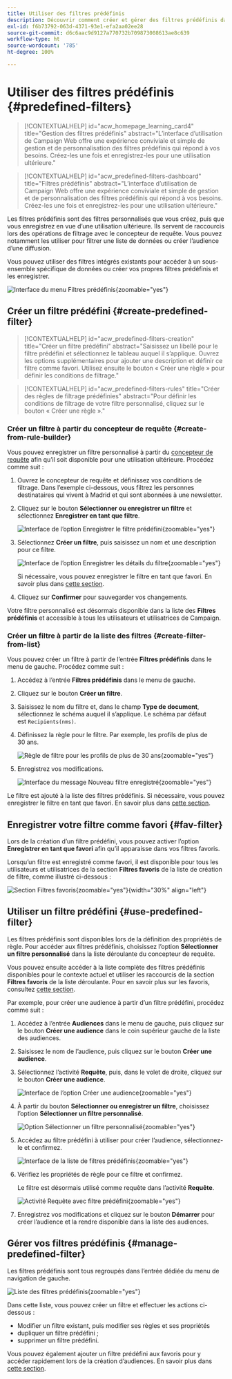 ```yaml
---
title: Utiliser des filtres prédéfinis
description: Découvrir comment créer et gérer des filtres prédéfinis dans Adobe Campaign Web
exl-id: f6b73792-063d-4371-93e1-efa2aa02ee28
source-git-commit: d6c6aac9d9127a770732b709873008613ae8c639
workflow-type: ht
source-wordcount: '785'
ht-degree: 100%

---
```


# Utiliser des filtres prédéfinis {#predefined-filters}

>[!CONTEXTUALHELP]
>id="acw_homepage_learning_card4"
>title="Gestion des filtres prédéfinis"
>abstract="L’interface d’utilisation de Campaign Web offre une expérience conviviale et simple de gestion et de personnalisation des filtres prédéfinis qui répond à vos besoins. Créez-les une fois et enregistrez-les pour une utilisation ultérieure."

>[!CONTEXTUALHELP]
>id="acw_predefined-filters-dashboard"
>title="Filtres prédéfinis"
>abstract="L’interface d’utilisation de Campaign Web offre une expérience conviviale et simple de gestion et de personnalisation des filtres prédéfinis qui répond à vos besoins. Créez-les une fois et enregistrez-les pour une utilisation ultérieure."

Les filtres prédéfinis sont des filtres personnalisés que vous créez, puis que vous enregistrez en vue d’une utilisation ultérieure. Ils servent de raccourcis lors des opérations de filtrage avec le concepteur de requête. Vous pouvez notamment les utiliser pour filtrer une liste de données ou créer l’audience d’une diffusion.

Vous pouvez utiliser des filtres intégrés existants pour accéder à un sous-ensemble spécifique de données ou créer vos propres filtres prédéfinis et les enregistrer.

![Interface du menu Filtres prédéfinis](assets/predefined-filters-menu.png){zoomable="yes"}

## Créer un filtre prédéfini {#create-predefined-filter}

>[!CONTEXTUALHELP]
>id="acw_predefined-filters-creation"
>title="Créer un filtre prédéfini"
>abstract="Saisissez un libellé pour le filtre prédéfini et sélectionnez le tableau auquel il s’applique. Ouvrez les options supplémentaires pour ajouter une description et définir ce filtre comme favori. Utilisez ensuite le bouton « Créer une règle » pour définir les conditions de filtrage."

>[!CONTEXTUALHELP]
>id="acw_predefined-filters-rules"
>title="Créer des règles de filtrage prédéfinies"
>abstract="Pour définir les conditions de filtrage de votre filtre personnalisé, cliquez sur le bouton « Créer une règle »."

### Créer un filtre à partir du concepteur de requête {#create-from-rule-builder}

Vous pouvez enregistrer un filtre personnalisé à partir du [concepteur de requête](../query/query-modeler-overview.md) afin qu’il soit disponible pour une utilisation ultérieure. Procédez comme suit :

1. Ouvrez le concepteur de requête et définissez vos conditions de filtrage. Dans l’exemple ci-dessous, vous filtrez les personnes destinataires qui vivent à Madrid et qui sont abonnées à une newsletter.
1. Cliquez sur le bouton **Sélectionner ou enregistrer un filtre** et sélectionnez **Enregistrer en tant que filtre**.

   ![Interface de l’option Enregistrer le filtre prédéfini](assets/predefined-filters-save.png){zoomable="yes"}

1. Sélectionnez **Créer un filtre**, puis saisissez un nom et une description pour ce filtre.

   ![Interface de l’option Enregistrer les détails du filtre](assets/predefined-filters-save-filter.png){zoomable="yes"}

   Si nécessaire, vous pouvez enregistrer le filtre en tant que favori. En savoir plus dans [cette section](#fav-filter).

1. Cliquez sur **Confirmer** pour sauvegarder vos changements.

Votre filtre personnalisé est désormais disponible dans la liste des **Filtres prédéfinis** et accessible à tous les utilisateurs et utilisatrices de Campaign.

### Créer un filtre à partir de la liste des filtres {#create-filter-from-list}

Vous pouvez créer un filtre à partir de l’entrée **Filtres prédéfinis** dans le menu de gauche. Procédez comme suit :

1. Accédez à l’entrée **Filtres prédéfinis** dans le menu de gauche.
1. Cliquez sur le bouton **Créer un filtre**.
1. Saisissez le nom du filtre et, dans le champ **Type de document**, sélectionnez le schéma auquel il s’applique. Le schéma par défaut est `Recipients(nms)`.

1. Définissez la règle pour le filtre. Par exemple, les profils de plus de 30 ans.

   ![Règle de filtre pour les profils de plus de 30 ans](assets/filter-30+.png){zoomable="yes"}

1. Enregistrez vos modifications.

   ![Interface du message Nouveau filtre enregistré](assets/new-filter.png){zoomable="yes"}

Le filtre est ajouté à la liste des filtres prédéfinis. Si nécessaire, vous pouvez enregistrer le filtre en tant que favori. En savoir plus dans [cette section](#fav-filter).

## Enregistrer votre filtre comme favori {#fav-filter}

Lors de la création d’un filtre prédéfini, vous pouvez activer l’option **Enregistrer en tant que favori** afin qu’il apparaisse dans vos filtres favoris.

Lorsqu’un filtre est enregistré comme favori, il est disponible pour tous les utilisateurs et utilisatrices de la section **Filtres favoris** de la liste de création de filtre, comme illustré ci-dessous :

![Section Filtres favoris](assets/predefined-filters-favorite.png){zoomable="yes"}{width="30%" align="left"}

## Utiliser un filtre prédéfini {#use-predefined-filter}

Les filtres prédéfinis sont disponibles lors de la définition des propriétés de règle. Pour accéder aux filtres prédéfinis, choisissez l’option **Sélectionner un filtre personnalisé** dans la liste déroulante du concepteur de requête.

Vous pouvez ensuite accéder à la liste complète des filtres prédéfinis disponibles pour le contexte actuel et utiliser les raccourcis de la section **Filtres favoris** de la liste déroulante. Pour en savoir plus sur les favoris, consultez [cette section](#fav-filter).

Par exemple, pour créer une audience à partir d’un filtre prédéfini, procédez comme suit :

1. Accédez à l’entrée **Audiences** dans le menu de gauche, puis cliquez sur le bouton **Créer une audience** dans le coin supérieur gauche de la liste des audiences.
1. Saisissez le nom de l’audience, puis cliquez sur le bouton **Créer une audience**.
1. Sélectionnez l’activité **Requête**, puis, dans le volet de droite, cliquez sur le bouton **Créer une audience**.

   ![Interface de l’option Créer une audience](assets/build-audience-from-filter.png){zoomable="yes"}

1. À partir du bouton **Sélectionner ou enregistrer un filtre**, choisissez l’option **Sélectionner un filtre personnalisé**.

   ![Option Sélectionner un filtre personnalisé](assets/build-audience-select-custom-filter.png){zoomable="yes"}

1. Accédez au filtre prédéfini à utiliser pour créer l’audience, sélectionnez-le et confirmez.

   ![Interface de la liste de filtres prédéfinis](assets/build-audience-filter-list.png){zoomable="yes"}

1. Vérifiez les propriétés de règle pour ce filtre et confirmez.

   Le filtre est désormais utilisé comme requête dans l’activité **Requête**.

   ![Activité Requête avec filtre prédéfini](assets/build-audience-confirm.png){zoomable="yes"}

1. Enregistrez vos modifications et cliquez sur le bouton **Démarrer** pour créer l’audience et la rendre disponible dans la liste des audiences.

## Gérer vos filtres prédéfinis {#manage-predefined-filter}

Les filtres prédéfinis sont tous regroupés dans l’entrée dédiée du menu de navigation de gauche.

![Liste des filtres prédéfinis](assets/list-of-filters.png){zoomable="yes"}

Dans cette liste, vous pouvez créer un filtre et effectuer les actions ci-dessous :

* Modifier un filtre existant, puis modifier ses règles et ses propriétés
* dupliquer un filtre prédéfini ;
* supprimer un filtre prédéfini.

Vous pouvez également ajouter un filtre prédéfini aux favoris pour y accéder rapidement lors de la création d’audiences. En savoir plus dans [cette section](#fav-filter).

<!--
## Built-in predefined filters {#ootb-predefined-filter}

Campaign comes with a set of predefined filters, built from the client console. These filters can be used to define your audiences, and rules. They must not be modified.
-->